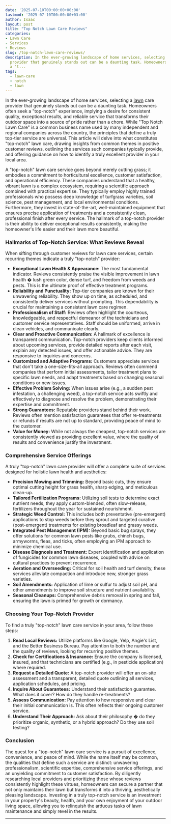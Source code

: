 ```yaml
---
date: '2025-07-10T00:00:00+00:00'
lastmod: '2025-07-10T00:00:00+03:00'
author: Isaac
layout: post
title: "Top Notch Lawn Care Reviews"
categories:
- Lawn Care
- Services
- Reviews
slug: /top-notch-lawn-care-reviews/
description: In the ever-growing landscape of home services, selecting a lawn care
  provider that genuinely stands out can be a daunting task. Homeowners often seek
  a 't...
tags: 
  - lawn-care
  - notch
  - lawn
---
```

In the ever-growing landscape of home services, selecting a [lawn](/posts/10-essential-lawn-and-garden-tools-for-fall/) care provider that genuinely stands out can be a daunting task. Homeowners often seek a "top-notch" experience, implying a desire for consistent quality, exceptional results, and reliable service that transforms their outdoor space into a source of pride rather than a chore. While "Top Notch Lawn Care" is a common business name used by many independent and regional companies across the country, the principles that define a truly top-tier service are universal. This article will delve into what constitutes "top-notch" lawn care, drawing insights from common themes in positive customer reviews, outlining the services such companies typically provide, and offering guidance on how to identify a truly excellent provider in your local area.

A "top-notch" lawn care service goes beyond merely cutting grass; it embodies a commitment to horticultural excellence, customer satisfaction, and operational efficiency. These companies understand that a healthy, vibrant lawn is a complex ecosystem, requiring a scientific approach combined with practical expertise. They typically employ highly trained professionals who possess deep knowledge of turfgrass varieties, soil science, pest management, and local environmental conditions. Furthermore, they invest in state-of-the-art, well-maintained equipment that ensures precise application of treatments and a consistently clean, professional finish after every service. The hallmark of a top-notch provider is their ability to deliver exceptional results consistently, making the homeowner's life easier and their lawn more beautiful.

### Hallmarks of Top-Notch Service: What Reviews Reveal

When sifting through customer reviews for lawn care services, certain recurring themes indicate a truly "top-notch" provider:

* **Exceptional Lawn Health & Appearance:** The most fundamental indicator. Reviews consistently praise the visible improvement in lawn health � lush green color, dense turf, and freedom from weeds and pests. This is the ultimate proof of effective treatment programs.
* **Reliability and Punctuality:** Top-tier companies are known for their unwavering reliability. They show up on time, as scheduled, and consistently deliver services without prompting. This dependability is crucial for maintaining a consistent lawn care regimen.
* **Professionalism of Staff:** Reviews often highlight the courteous, knowledgeable, and respectful demeanor of the technicians and customer service representatives. Staff should be uniformed, arrive in clean vehicles, and communicate clearly.
* **Clear and Proactive Communication:** A hallmark of excellence is transparent communication. Top-notch providers keep clients informed about upcoming services, provide detailed reports after each visit, explain any detected issues, and offer actionable advice. They are responsive to inquiries and concerns.
* **Customized and Adaptive Programs:** Customers appreciate services that don't take a one-size-fits-all approach. Reviews often commend companies that perform initial assessments, tailor treatment plans to specific lawn needs, and adapt treatments based on changing seasonal conditions or new issues.
* **Effective Problem Solving:** When issues arise (e.g., a sudden pest infestation, a challenging weed), a top-notch service acts swiftly and effectively to diagnose and resolve the problem, demonstrating their expertise and commitment.
* **Strong Guarantees:** Reputable providers stand behind their work. Reviews often mention satisfaction guarantees that offer re-treatments or refunds if results are not up to standard, providing peace of mind to the customer.
* **Value for Money:** While not always the cheapest, top-notch services are consistently viewed as providing excellent value, where the quality of results and convenience justify the investment.

### Comprehensive Service Offerings

A truly "top-notch" lawn care provider will offer a complete suite of services designed for holistic lawn health and aesthetics:

* **Precision Mowing and Trimming:** Beyond basic cuts, they ensure optimal cutting height for grass health, sharp edging, and meticulous clean-up.
* **Tailored Fertilization Programs:** Utilizing soil tests to determine exact nutrient needs, they apply custom-blended, often slow-release, fertilizers throughout the year for sustained nourishment.
* **Strategic Weed Control:** This includes both preventative (pre-emergent) applications to stop weeds before they sprout and targeted curative (post-emergent) treatments for existing broadleaf and grassy weeds.
* **Integrated Pest Management (IPM):** Beyond basic bug sprays, they offer solutions for common lawn pests like grubs, chinch bugs, armyworms, fleas, and ticks, often employing an IPM approach to minimize chemical use.
* **Disease Diagnosis and Treatment:** Expert identification and application of fungicides for common lawn diseases, coupled with advice on cultural practices to prevent recurrence.
* **Aeration and Overseeding:** Critical for soil health and turf density, these services alleviate compaction and introduce new, stronger grass varieties.
* **Soil Amendments:** Application of lime or sulfur to adjust soil pH, and other amendments to improve soil structure and nutrient availability.
* **Seasonal Cleanups:** Comprehensive debris removal in spring and fall, ensuring the lawn is primed for growth or dormancy.

### Choosing Your Top-Notch Provider

To find a truly "top-notch" lawn care service in your area, follow these steps:

1.  **Read Local Reviews:** Utilize platforms like Google, Yelp, Angie's List, and the Better Business Bureau. Pay attention to both the number and the quality of reviews, looking for recurring positive themes.
2.  **Check for Certifications & Insurance:** Ensure the company is licensed, insured, and that technicians are certified (e.g., in pesticide application) where required.
3.  **Request a Detailed Quote:** A top-notch provider will offer an on-site assessment and a transparent, detailed quote outlining all services, application schedules, and pricing.
4.  **Inquire About Guarantees:** Understand their satisfaction guarantee. What does it cover? How do they handle re-treatments?
5.  **Assess Communication:** Pay attention to how responsive and clear their initial communication is. This often reflects their ongoing customer service.
6.  **Understand Their Approach:** Ask about their philosophy � do they prioritize organic, synthetic, or a hybrid approach? Do they use soil testing?

### Conclusion

The quest for a "top-notch" lawn care service is a pursuit of excellence, convenience, and peace of mind. While the name itself may be common, the qualities that define such a service are distinct: unwavering professionalism, scientific expertise, comprehensive service offerings, and an unyielding commitment to customer satisfaction. By diligently researching local providers and prioritizing those whose reviews consistently highlight these virtues, homeowners can secure a partner that not only maintains their lawn but transforms it into a thriving, aesthetically pleasing landscape. Investing in a truly top-notch service is an investment in your property's beauty, health, and your own enjoyment of your outdoor living space, allowing you to relinquish the arduous tasks of lawn maintenance and simply revel in the results.

---

